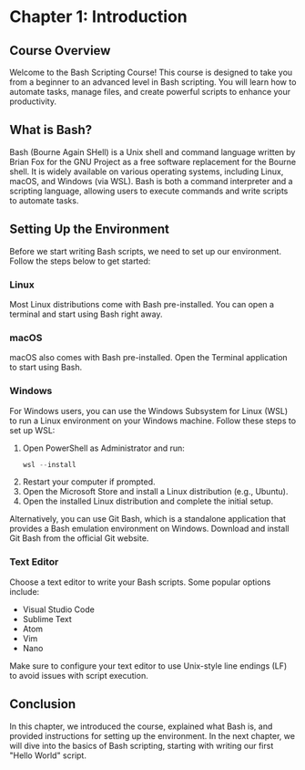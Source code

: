 # Chapter 1: Introduction

## Course Overview
Welcome to the Bash Scripting Course! This course is designed to take you from a beginner to an advanced level in Bash scripting. You will learn how to automate tasks, manage files, and create powerful scripts to enhance your productivity.

## What is Bash?
Bash (Bourne Again SHell) is a Unix shell and command language written by Brian Fox for the GNU Project as a free software replacement for the Bourne shell. It is widely available on various operating systems, including Linux, macOS, and Windows (via WSL). Bash is both a command interpreter and a scripting language, allowing users to execute commands and write scripts to automate tasks.

## Setting Up the Environment
Before we start writing Bash scripts, we need to set up our environment. Follow the steps below to get started:

### Linux
Most Linux distributions come with Bash pre-installed. You can open a terminal and start using Bash right away.

### macOS
macOS also comes with Bash pre-installed. Open the Terminal application to start using Bash.

### Windows
For Windows users, you can use the Windows Subsystem for Linux (WSL) to run a Linux environment on your Windows machine. Follow these steps to set up WSL:

1. Open PowerShell as Administrator and run:
   ```powershell
   wsl --install
   ```
2. Restart your computer if prompted.
3. Open the Microsoft Store and install a Linux distribution (e.g., Ubuntu).
4. Open the installed Linux distribution and complete the initial setup.

Alternatively, you can use Git Bash, which is a standalone application that provides a Bash emulation environment on Windows. Download and install Git Bash from the official Git website.

### Text Editor
Choose a text editor to write your Bash scripts. Some popular options include:
- Visual Studio Code
- Sublime Text
- Atom
- Vim
- Nano

Make sure to configure your text editor to use Unix-style line endings (LF) to avoid issues with script execution.

## Conclusion
In this chapter, we introduced the course, explained what Bash is, and provided instructions for setting up the environment. In the next chapter, we will dive into the basics of Bash scripting, starting with writing our first "Hello World" script.

